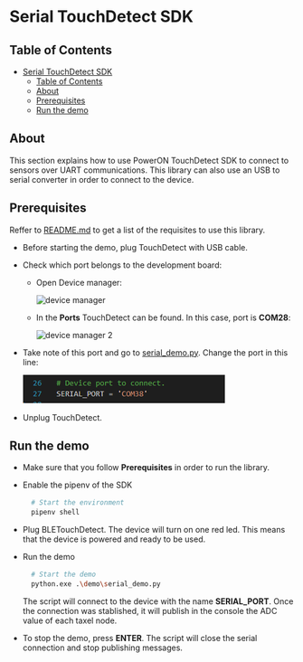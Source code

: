 # Serial TouchDetect SDK

## Table of Contents

- [Serial TouchDetect SDK](#serial-touchdetect-sdk)
  - [Table of Contents](#table-of-contents)
  - [About](#about)
  - [Prerequisites](#prerequisites)
  - [Run the demo](#run-the-demo)

## About

This section explains how to use PowerON TouchDetect SDK to connect to sensors over UART communications. This library can also use an USB to serial converter in order to connect to the device.

## Prerequisites

Reffer to [README.md](README.md) to get a list of the requisites to use this library.

- Before starting the demo, plug TouchDetect with USB cable.

- Check which port belongs to the development board:
  - Open Device manager:

     ![device manager](img/device_manager_1.png)

  - In the **Ports** TouchDetect can be found. In this case, port is **COM28**:

     ![device manager 2](img/device_manager_2.png)

- Take note of this port and go to [serial_demo.py](demo/serial_demo.py). Change the port in this line:

    ![change serial port here](img/serial_demo_port.png)

- Unplug TouchDetect.

## Run the demo

- Make sure that you follow **Prerequisites** in order to run the library.

- Enable the pipenv of the SDK

  ```bash
    # Start the environment
    pipenv shell
  ```

- Plug BLETouchDetect. The device will turn on one red led. This means that the device is powered and ready to be used.

- Run the demo

  ```bash
    # Start the demo
    python.exe .\demo\serial_demo.py
  ```

  The script will connect to the device with the name **SERIAL_PORT**. Once the connection was stablished, it will publish in the console the ADC value of each taxel node.

- To stop the demo, press **ENTER**. The script will close the serial connection and stop publishing messages.
